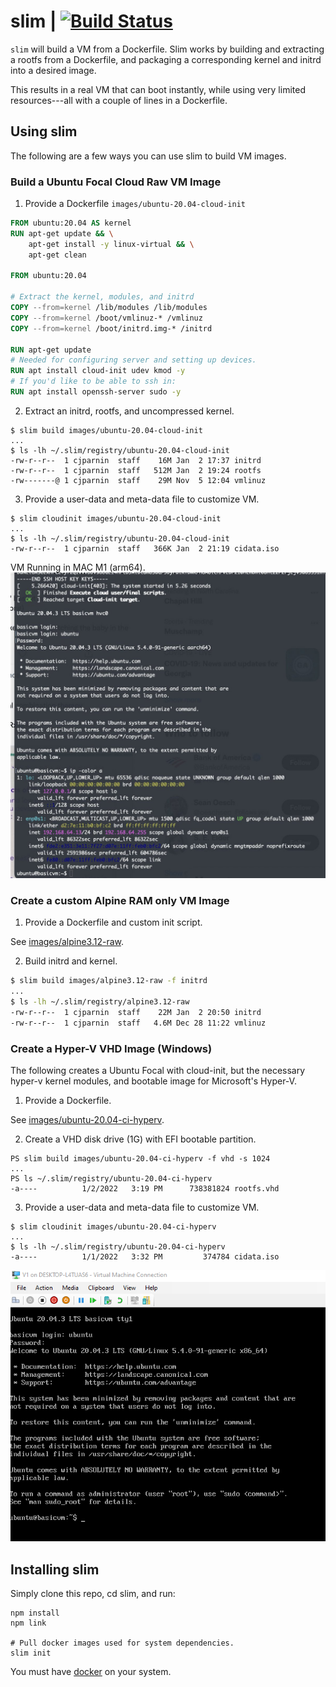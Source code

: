 # slim | [![Build Status](https://travis-ci.org/ottomatica/slim.svg?branch=master)](https://travis-ci.org/ottomatica/slim)

`slim` will build a VM from a Dockerfile. Slim works by building and extracting a rootfs from a Dockerfile, and packaging a corresponding kernel and initrd into a desired image.

This results in a real VM that can boot instantly, while using very limited resources---all with a couple of lines in a Dockerfile.

## Using slim

The following are a few ways you can use slim to build VM images.

### Build a Ubuntu Focal Cloud Raw VM Image

1. Provide a Dockerfile `images/ubuntu-20.04-cloud-init`

```Dockerfile
FROM ubuntu:20.04 AS kernel
RUN apt-get update && \
    apt-get install -y linux-virtual && \
    apt-get clean

FROM ubuntu:20.04

# Extract the kernel, modules, and initrd
COPY --from=kernel /lib/modules /lib/modules
COPY --from=kernel /boot/vmlinuz-* /vmlinuz
COPY --from=kernel /boot/initrd.img-* /initrd

RUN apt-get update 
# Needed for configuring server and setting up devices.
RUN apt install cloud-init udev kmod -y
# If you'd like to be able to ssh in:
RUN apt install openssh-server sudo -y
```

2. Extract an initrd, rootfs, and uncompressed kernel.

```
$ slim build images/ubuntu-20.04-cloud-init
...
$ ls -lh ~/.slim/registry/ubuntu-20.04-cloud-init
-rw-r--r--  1 cjparnin  staff    16M Jan  2 17:37 initrd
-rw-r--r--  1 cjparnin  staff   512M Jan  2 19:24 rootfs
-rw-------@ 1 cjparnin  staff    29M Nov  5 12:04 vmlinuz
```

3. Provide a user-data and meta-data file to customize VM.

```
$ slim cloudinit images/ubuntu-20.04-cloud-init
...
$ ls -lh ~/.slim/registry/ubuntu-20.04-cloud-init
-rw-r--r--  1 cjparnin  staff   366K Jan  2 21:19 cidata.iso
```

VM Running in MAC M1 (arm64).
![slim in macos](doc/img/macos.png)

### Create a custom Alpine RAM only VM Image

1. Provide a Dockerfile and custom init script.

See [images/alpine3.12-raw](images/alpine3.12-raw).

2. Build initrd and kernel.

```bash
$ slim build images/alpine3.12-raw -f initrd
...
$ ls -lh ~/.slim/registry/alpine3.12-raw         
-rw-r--r--  1 cjparnin  staff    22M Jan  2 20:50 initrd
-rw-r--r--  1 cjparnin  staff   4.6M Dec 28 11:22 vmlinuz
```

### Create a Hyper-V VHD Image (Windows)

The following creates a Ubuntu Focal with cloud-init, but the necessary hyper-v kernel modules,
and bootable image for Microsoft's Hyper-V.

1. Provide a Dockerfile.

See [images/ubuntu-20.04-ci-hyperv](images/ubuntu-20.04-ci-hyperv).

2. Create a VHD disk drive (1G) with EFI bootable partition.

```
PS slim build images/ubuntu-20.04-ci-hyperv -f vhd -s 1024
...
PS ls ~/.slim/registry/ubuntu-20.04-ci-hyperv
-a----          1/2/2022   3:19 PM      738381824 rootfs.vhd
```

3. Provide a user-data and meta-data file to customize VM.

```
$ slim cloudinit images/ubuntu-20.04-ci-hyperv
...
$ ls -lh ~/.slim/registry/ubuntu-20.04-ci-hyperv
-a----          1/1/2022   3:32 PM         374784 cidata.iso
```

![slim in hyperv](doc/img/slim-hyperv.png)

## Installing slim

Simply clone this repo, cd slim, and run:

```
npm install
npm link

# Pull docker images used for system dependencies.
slim init
```

You must have [docker](https://docs.docker.com/install/) on your system.